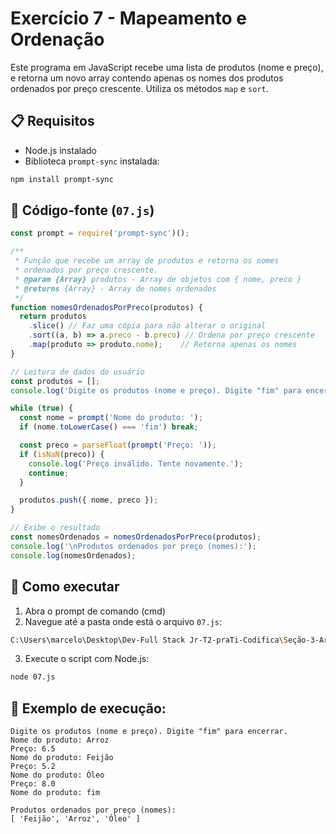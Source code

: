 
# Exercício 7 - Mapeamento e Ordenação

Este programa em JavaScript recebe uma lista de produtos (nome e preço), e retorna um novo array contendo apenas os nomes dos produtos ordenados por preço crescente. Utiliza os métodos `map` e `sort`.


## 📋 Requisitos

- Node.js instalado  
- Biblioteca `prompt-sync` instalada:
```bash
npm install prompt-sync
```

## 📄 Código-fonte (`07.js`)
```javascript
const prompt = require('prompt-sync')();

/**
 * Função que recebe um array de produtos e retorna os nomes
 * ordenados por preço crescente.
 * @param {Array} produtos - Array de objetos com { nome, preco }
 * @returns {Array} - Array de nomes ordenados
 */
function nomesOrdenadosPorPreco(produtos) {
  return produtos
    .slice() // Faz uma cópia para não alterar o original
    .sort((a, b) => a.preco - b.preco) // Ordena por preço crescente
    .map(produto => produto.nome);    // Retorna apenas os nomes
}

// Leitura de dados do usuário
const produtos = [];
console.log('Digite os produtos (nome e preço). Digite "fim" para encerrar.');

while (true) {
  const nome = prompt('Nome do produto: ');
  if (nome.toLowerCase() === 'fim') break;

  const preco = parseFloat(prompt('Preço: '));
  if (isNaN(preco)) {
    console.log('Preço inválido. Tente novamente.');
    continue;
  }

  produtos.push({ nome, preco });
}

// Exibe o resultado
const nomesOrdenados = nomesOrdenadosPorPreco(produtos);
console.log('\nProdutos ordenados por preço (nomes):');
console.log(nomesOrdenados);

```

## 🚀 Como executar

1. Abra o prompt de comando (cmd)
2. Navegue até a pasta onde está o arquivo `07.js`:
```bash
C:\Users\marcelo\Desktop\Dev-Full Stack Jr-T2-praTi-Codifica\Seção-3-Arrays-Objetos-Complexos\Mapeamento-e-Ordenação
```
3. Execute o script com Node.js:
```bash
node 07.js
```

## 📌 Exemplo de execução:

```
Digite os produtos (nome e preço). Digite "fim" para encerrar.
Nome do produto: Arroz
Preço: 6.5
Nome do produto: Feijão
Preço: 5.2
Nome do produto: Óleo
Preço: 8.0
Nome do produto: fim

Produtos ordenados por preço (nomes):
[ 'Feijão', 'Arroz', 'Óleo' ]

```
